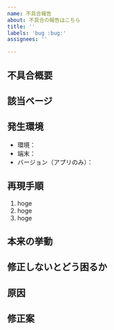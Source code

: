```yaml
---
name: 不具合報告
about: 不具合の報告はこちら
title: ''
labels: 'bug :bug:'
assignees: ''

---
```


## 不具合概要

## 該当ページ

## 発生環境
- 環境：
- 端末：
- バージョン（アプリのみ）：

## 再現手順
1. hoge
2. hoge
3. hoge

## 本来の挙動

## 修正しないとどう困るか

## 原因

<!-- もし分かる場合、当たりがつく場合は記載 -->

## 修正案